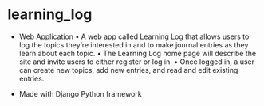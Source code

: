 # learning_log
- Web Application
    •	A web app called Learning Log that allows users to log the topics they’re interested in and to make journal entries as they learn about each topic. 
    •	The Learning Log home page will describe the site and invite users to either register or log in. 
    •	Once logged in, a user can create new topics, add new entries, and read and edit existing entries.
    
 - Made with Django Python framework

